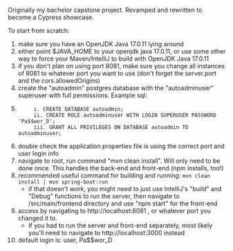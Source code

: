 Originally my bachelor capstone project. Revamped and rewritten to become a Cypress showcase.

To start from scratch:

1. make sure you have an OpenJDK Java 17.0.11 lying around
2. either point $JAVA_HOME to your openjdk java 17.0.11, or use some other way to force your Maven/IntelliJ to build with OpenJDK Java 17.0.11
3. if you don't plan on using port 8081, make sure you change all instances of 8081 to whatever port you want to use (don't forget the server.port and the cors.allowedOrigins)
4. create the "autoadmin" postgres database with the "autoadminuser" superuser with full permissions. Example sql:
5.          i. CREATE DATABASE autoadmin;
            ii. CREATE ROLE autoadminuser WITH LOGIN SUPERUSER PASSWORD 'Pa$$wor_D';
            iii. GRANT ALL PRIVILEGES ON DATABASE autoadmin TO autoadminuser;
6. double check the application.properties file is using the correct port and user login info
7. navigate to root, run command "mvn clean install". Will only need to be done once. This handles the back-end and front-end (npm installs, too!)
8. recommended useful command for building and running: `mvn clean install | mvn spring-boot:run`
   - if that doesn't work, you might need to just use IntelliJ's "build" and "Debug" functions to run the server, then navigate to /src/main/frontend directory and use "npm start" for the front-end
9. access by navigating to http://localhost:8081 , or whatever port you changed it to.
   - If you had to run the server and front-end separately, most likely you'll need to navigate to http://localhost:3000 instead
10. default login is: user, Pa$$wor_D